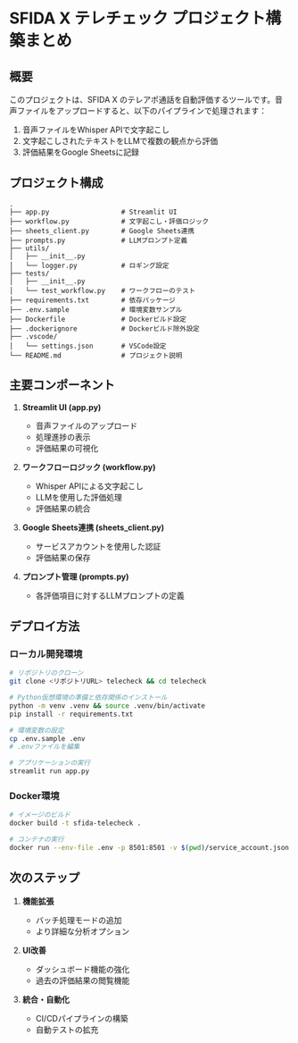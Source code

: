 # SFIDA X テレチェック プロジェクト構築まとめ

## 概要

このプロジェクトは、SFIDA X のテレアポ通話を自動評価するツールです。音声ファイルをアップロードすると、以下のパイプラインで処理されます：

1. 音声ファイルをWhisper APIで文字起こし
2. 文字起こしされたテキストをLLMで複数の観点から評価
3. 評価結果をGoogle Sheetsに記録

## プロジェクト構成

```
.
├── app.py                  # Streamlit UI
├── workflow.py             # 文字起こし・評価ロジック
├── sheets_client.py        # Google Sheets連携
├── prompts.py              # LLMプロンプト定義
├── utils/
│   ├── __init__.py
│   └── logger.py           # ロギング設定
├── tests/
│   ├── __init__.py
│   └── test_workflow.py    # ワークフローのテスト
├── requirements.txt        # 依存パッケージ
├── .env.sample             # 環境変数サンプル
├── Dockerfile              # Dockerビルド設定
├── .dockerignore           # Dockerビルド除外設定
├── .vscode/
│   └── settings.json       # VSCode設定
└── README.md               # プロジェクト説明
```

## 主要コンポーネント

1. **Streamlit UI (app.py)**
   - 音声ファイルのアップロード
   - 処理進捗の表示
   - 評価結果の可視化

2. **ワークフローロジック (workflow.py)**
   - Whisper APIによる文字起こし
   - LLMを使用した評価処理
   - 評価結果の統合

3. **Google Sheets連携 (sheets_client.py)**
   - サービスアカウントを使用した認証
   - 評価結果の保存

4. **プロンプト管理 (prompts.py)**
   - 各評価項目に対するLLMプロンプトの定義

## デプロイ方法

### ローカル開発環境

```bash
# リポジトリのクローン
git clone <リポジトリURL> telecheck && cd telecheck

# Python仮想環境の準備と依存関係のインストール
python -m venv .venv && source .venv/bin/activate
pip install -r requirements.txt

# 環境変数の設定
cp .env.sample .env
# .envファイルを編集

# アプリケーションの実行
streamlit run app.py
```

### Docker環境

```bash
# イメージのビルド
docker build -t sfida-telecheck .

# コンテナの実行
docker run --env-file .env -p 8501:8501 -v $(pwd)/service_account.json:/app/service_account.json sfida-telecheck
```

## 次のステップ

1. **機能拡張**
   - バッチ処理モードの追加
   - より詳細な分析オプション

2. **UI改善**
   - ダッシュボード機能の強化
   - 過去の評価結果の閲覧機能

3. **統合・自動化**
   - CI/CDパイプラインの構築
   - 自動テストの拡充 